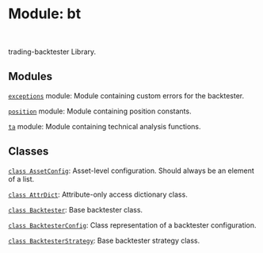 <div itemscope itemtype="http://developers.google.com/ReferenceObject">
<meta itemprop="name" content="bt" />
<meta itemprop="path" content="Stable" />
</div>

# Module: bt

<!-- Insert buttons and diff -->

<table class="tfo-notebook-buttons tfo-api nocontent" align="left">

</table>



trading-backtester Library.



## Modules

[`exceptions`](./bt/exceptions.md) module: Module containing custom errors for the backtester.

[`position`](./bt/position.md) module: Module containing position constants.

[`ta`](./bt/ta.md) module: Module containing technical analysis functions.

## Classes

[`class AssetConfig`](./bt/AssetConfig.md): Asset-level configuration. Should always be an element of a list.

[`class AttrDict`](./bt/AttrDict.md): Attribute-only access dictionary class.

[`class Backtester`](./bt/Backtester.md): Base backtester class.

[`class BacktesterConfig`](./bt/BacktesterConfig.md): Class representation of a backtester configuration.

[`class BacktesterStrategy`](./bt/BacktesterStrategy.md): Base backtester strategy class.

